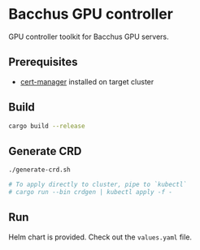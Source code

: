 # Bacchus GPU controller

GPU controller toolkit for Bacchus GPU servers.

## Prerequisites
* [cert-manager](https://cert-manager.io/) installed on target cluster

## Build

```sh
cargo build --release
```

## Generate CRD
```sh
./generate-crd.sh

# To apply directly to cluster, pipe to `kubectl`
# cargo run --bin crdgen | kubectl apply -f -
```

## Run
Helm chart is provided. Check out the `values.yaml` file.
